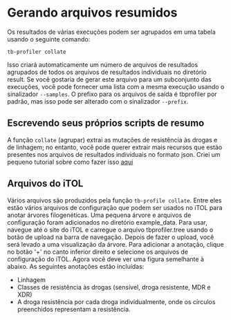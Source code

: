 # Gerando arquivos resumidos

Os resultados de várias execuções podem ser agrupados em uma tabela usando o seguinte comando:

```
tb-profiler collate
```

Isso criará automaticamente um número de arquivos de resultados agrupados de todos os arquivos de resultados individuais no diretório result. Se você gostaria de gerar este arquivo para um subconjunto das execuções, você pode fornecer uma lista com a mesma execução usando o sinalizador `--samples`. O prefixo para os arquivos de saída é tbprofiler por padrão, mas isso pode ser alterado com o sinalizador `--prefix`.

## Escrevendo seus próprios scripts de resumo

A função `collate` (agrupar) extrai as mutações de resistência às drogas e de linhagem; no entanto, você pode querer extrair mais recursos que estão presentes nos arquivos de resultados individuais no formato json. Criei um pequeno tutorial sobre como fazer isso [aqui](https://jodyphelan.gitbook.io/tb-profiler/writing-a-custom-collate-script)

## Arquivos do iTOL

Vários arquivos são produzidos pela função `tb-profile collate`. Entre eles estão vários arquivos de configuração que podem ser usados no iTOL para anotar árvores filogenéticas. Uma pequena árvore e arquivos de configuração foram adicionados no diretório example_data. Para usar, navegue até o site do iTOL e carregue o arquivo tbprofiler.tree usando o botão de upload na barra de navegação. Depois de fazer o upload, você será levado a uma visualização da árvore. Para adicionar a anotação, clique no botão '+' no canto inferior direito e selecione os arquivos de configuração do iTOL. Agora você deve ver uma figura semelhante à abaixo. As seguintes anotações estão incluídas:

* Linhagem
* Classes de resistência às drogas (sensível, droga resistente, MDR e XDR)
* A droga resistência por cada droga individualmente, onde os círculos preenchidos representam a resistência.

<img href="https://github.com/jodyphelan/TBProfiler/raw/docs/docs/docs/assets/images/itol_example.png">

